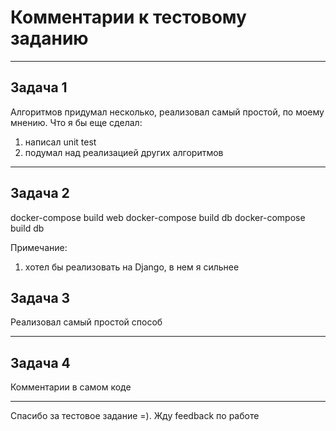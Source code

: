 # Комментарии к тестовому заданию

---

## Задача 1
Алгоритмов придумал несколько, реализовал самый простой, по моему мнению.
Что я бы еще сделал: 
1) написал unit test
2) подумал над реализацией других алгоритмов

---

## Задача 2
docker-compose build web
docker-compose build db
docker-compose build db

Примечание: 
1) хотел бы реализовать на Django, в нем я сильнее


## Задача 3
Реализовал самый простой способ

---

## Задача 4
Комментарии в самом коде

---

Спасибо за тестовое задание =). Жду feedback по работе